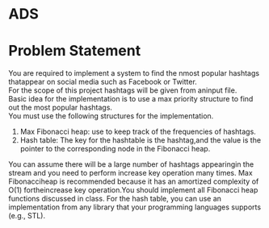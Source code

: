 # ADS

# Problem Statement

You are required to implement a system to find the nmost popular hashtags thatappear on social media such as Facebook or Twitter.   
For the scope of this project hashtags will be given from aninput file.  
Basic idea for the implementation is to use a max priority structure to find out  the most popular hashtags.  
You must use the following structures for the implementation.
  1. Max Fibonacci heap: use to keep track of the frequencies of hashtags.
  2.  Hash table: The key for the hashtable is the hashtag,and the value is the pointer to the corresponding node in the      Fibonacci heap.
  
You can assume there will be a large number of hashtags appearingin the stream and you need to perform increase key operation many times. Max Fibonacciheap is recommended because it has an amortized complexity of O(1) fortheincrease key operation.You should implement all Fibonacci heap functions discussed  in  class.  For  the  hash  table,  you  can  use  an  implementation  from  any  library  that  your programming languages supports (e.g., STL).

